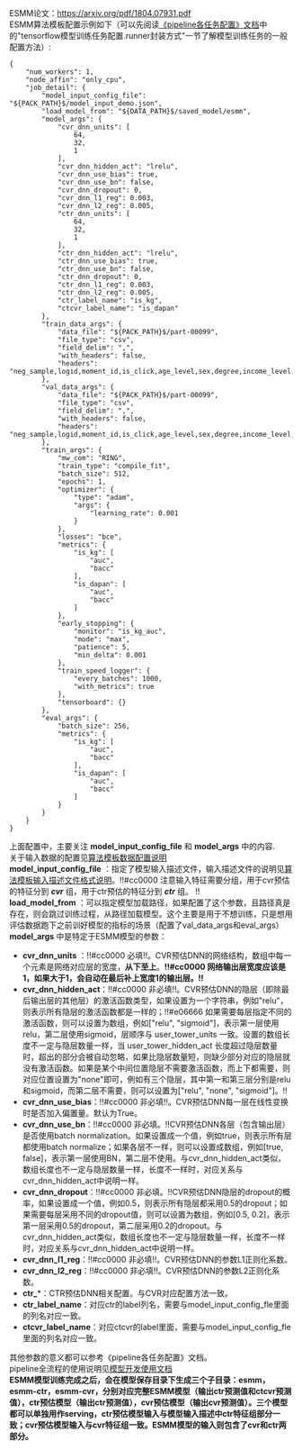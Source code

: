 ESMM论文：https://arxiv.org/pdf/1804.07931.pdf  
ESMM算法模板配置示例如下（可以先阅读[《pipeline各任务配置》文档](http://tapd.oa.com/kubeflow/markdown_wikis/show/#1220424693001722117)中的"tensorflow模型训练任务配置.runner封装方式"一节了解模型训练任务的一般配置方法）:  
  
```   
{  
    "num_workers": 1,  
    "node_affin": "only_cpu",  
    "job_detail": {  
        "model_input_config_file": "${PACK_PATH}$/model_input_demo.json",  
        "load_model_from": "${DATA_PATH}$/saved_model/esmm",  
        "model_args": {  
            "cvr_dnn_units": [  
                64,  
                32,  
                1  
            ],  
            "cvr_dnn_hidden_act": "lrelu",  
            "cvr_dnn_use_bias": true,  
            "cvr_dnn_use_bn": false,  
            "cvr_dnn_dropout": 0,  
            "cvr_dnn_l1_reg": 0.003,  
            "cvr_dnn_l2_reg": 0.005,  
            "ctr_dnn_units": [  
                64,  
                32,  
                1  
            ],  
            "ctr_dnn_hidden_act": "lrelu",  
            "ctr_dnn_use_bias": true,  
            "ctr_dnn_use_bn": false,  
            "ctr_dnn_dropout": 0,  
            "ctr_dnn_l1_reg": 0.003,  
            "ctr_dnn_l2_reg": 0.005,  
            "ctr_label_name": "is_kg",  
            "ctcvr_label_name": "is_dapan"  
        },  
        "train_data_args": {  
            "data_file": "${PACK_PATH}$/part-00099",  
            "file_type": "csv",  
            "field_delim": ",",  
            "with_headers": false,  
            "headers": "neg_sample,logid,moment_id,is_click,age_level,sex,degree,income_level,city_level,is_kg,log_days,net_day,is_dapan,os_type,square_clicknum_1d,square_clicknum_3d,square_clicknum_7d,square_clicknum_15d,square_fig_clicknum_1d,square_fig_clicknum_3d,square_fig_clicknum_7d,square_fig_clicknum_15d,square_video_clicknum_1d,square_video_clicknum_3d,square_video_clicknum_7d,square_video_clicknum_15d,square_fig_viewtime_1d,square_fig_viewtime_3d,square_fig_viewtime_7d,square_fig_viewtime_15d,square_video_viewtime_1d,square_video_viewtime_3d,square_video_viewtime_7d,square_video_viewtime_15d,total_viewcnt_1d,total_viewcnt_3d,total_viewcnt_7d,total_viewcnt_15d,total_viewtime_1d,total_viewtime_3d,total_viewtime_7d,total_viewtime_15d,total_commentcnt_1d,total_commentcnt_3d,total_commentcnt_7d,total_commentcnt_15d,total_favorcnt_1d,total_favorcnt_3d,total_favorcnt_7d,total_favorcnt_15d,cate_1_7d,cate_1_15d,cate_1_30d,cate_1_90d,cate_2_7d,cate_2_15d,cate_2_30d,cate_2_90d,cate_3_7d,cate_3_15d,cate_3_30d,cate_3_90d,group_90d,publisher_90d,moment_type,pics_num,video_duration,freshness,validity_level,is_artist_self,cate_first,cate_second,cate_third,group_id,publisher_id,moment_type_n,pics_num_n,video_duration_n,freshness_n,validity_level_n,is_artist_self_n,cate_first_n,cate_second_n,cate_third_n,group_id_n,publisher_id_n"  
        },  
        "val_data_args": {  
            "data_file": "${PACK_PATH}$/part-00099",  
            "file_type": "csv",  
            "field_delim": ",",  
            "with_headers": false,  
            "headers": "neg_sample,logid,moment_id,is_click,age_level,sex,degree,income_level,city_level,is_kg,log_days,net_day,is_dapan,os_type,square_clicknum_1d,square_clicknum_3d,square_clicknum_7d,square_clicknum_15d,square_fig_clicknum_1d,square_fig_clicknum_3d,square_fig_clicknum_7d,square_fig_clicknum_15d,square_video_clicknum_1d,square_video_clicknum_3d,square_video_clicknum_7d,square_video_clicknum_15d,square_fig_viewtime_1d,square_fig_viewtime_3d,square_fig_viewtime_7d,square_fig_viewtime_15d,square_video_viewtime_1d,square_video_viewtime_3d,square_video_viewtime_7d,square_video_viewtime_15d,total_viewcnt_1d,total_viewcnt_3d,total_viewcnt_7d,total_viewcnt_15d,total_viewtime_1d,total_viewtime_3d,total_viewtime_7d,total_viewtime_15d,total_commentcnt_1d,total_commentcnt_3d,total_commentcnt_7d,total_commentcnt_15d,total_favorcnt_1d,total_favorcnt_3d,total_favorcnt_7d,total_favorcnt_15d,cate_1_7d,cate_1_15d,cate_1_30d,cate_1_90d,cate_2_7d,cate_2_15d,cate_2_30d,cate_2_90d,cate_3_7d,cate_3_15d,cate_3_30d,cate_3_90d,group_90d,publisher_90d,moment_type,pics_num,video_duration,freshness,validity_level,is_artist_self,cate_first,cate_second,cate_third,group_id,publisher_id,moment_type_n,pics_num_n,video_duration_n,freshness_n,validity_level_n,is_artist_self_n,cate_first_n,cate_second_n,cate_third_n,group_id_n,publisher_id_n"  
        },  
        "train_args": {  
            "mw_com": "RING",  
            "train_type": "compile_fit",  
            "batch_size": 512,  
            "epochs": 1,  
            "optimizer": {  
                "type": "adam",  
                "args": {  
                    "learning_rate": 0.001  
                }  
            },  
            "losses": "bce",  
            "metrics": {  
                "is_kg": [  
                    "auc",  
                    "bacc"  
                ],  
                "is_dapan": [  
                    "auc",  
                    "bacc"  
                ]  
            },  
            "early_stopping": {  
                "monitor": "is_kg_auc",  
                "mode": "max",  
                "patience": 5,  
                "min_delta": 0.001  
            },  
            "train_speed_logger": {  
                "every_batches": 1000,  
                "with_metrics": true  
            },  
            "tensorboard": {}  
        },  
        "eval_args": {  
            "batch_size": 256,  
            "metrics": {  
                "is_kg": [  
                    "auc",  
                    "bacc"  
                ],  
                "is_dapan": [  
                    "auc",  
                    "bacc"  
                ]  
            }  
        }  
    }  
}  
```  
上面配置中，主要关注 **model_input_config_file** 和 **model_args** 中的内容.  
关于输入数据的配置见[算法模板数据配置说明](http://tapd.oa.com/kubeflow/markdown_wikis/show/#1220424693001865665)  
**model_input_config_file** ：指定了模型输入描述文件，输入描述文件的说明见[算法模板输入描述文件格式说明](http://tapd.oa.com/kubeflow/markdown_wikis/show/#1220424693001851927)。!!#cc0000 注意输入特征需要分组，用于cvr预估的特征分到 ***cvr*** 组，用于ctr预估的特征分到 ***ctr*** 组。 !!  
**load_model_from** ：可以指定模型加载路径，如果配置了这个参数，且路径真是存在，则会跳过训练过程，从路径加载模型。这个主要是用于不想训练，只是想用评估数据跑下之前训好模型的指标的场景（配置了val_data_args和eval_args）  
**model_args** 中是特定于ESMM模型的参数：  
- **cvr_dnn_units** ：!!#cc0000 必填!!。CVR预估DNN的网络结构，数组中每一个元素是网络对应层的宽度，**从下至上**。**!!#cc0000 网络输出层宽度应该是1，如果大于1，会自动在最后补上宽度1的输出层。!!**  
- **cvr_dnn_hidden_act**：!!#cc0000 非必填!!。CVR预估DNN的隐层（即除最后输出层的其他层）的激活函数类型，如果设置为一个字符串，例如"relu"，则表示所有隐层的激活函数都是一样的；!!#e06666 如果需要每层指定不同的激活函数，则可以设置为数组，例如["relu", "sigmoid"]，表示第一层使用relu，第二层使用sigmoid，层顺序与 user_tower_units 一致。设置的数组长度不一定与隐层数量一样，当 user_tower_hidden_act 长度超过隐层数量时，超出的部分会被自动忽略，如果比隐层数量短，则缺少部分对应的隐层就没有激活函数。如果是某个中间位置隐层不需要激活函数，而上下都需要，则对应位置设置为"none"即可，例如有三个隐层，其中第一和第三层分别是relu和sigmoid，而第二层不需要，则可以设置为["relu", "none", "sigmoid"]。!!  
- **cvr_dnn_use_bias**：!!#cc0000 非必填!!。CVR预估DNN每一层在线性变换时是否加入偏置量。默认为True。  
- **cvr_dnn_use_bn**：!!#cc0000 非必填。!!CVR预估DNN各层（包含输出层）是否使用batch normalization。如果设置成一个值，例如true，则表示所有层都使用batch normalize；如果各层不一样，则可以设置成数组，例如[true, false]，表示第一层使用BN，第二层不使用。与cvr_dnn_hidden_act类似，数组长度也不一定与隐层数量一样，长度不一样时，对应关系与cvr_dnn_hidden_act中说明一样。  
- **cvr_dnn_dropout**：!!#cc0000 非必填。!!CVR预估DNN隐层的dropout的概率，如果设置成一个值，例如0.5，则表示所有隐层都采用0.5的dropout；如果需要每层采用不同的dropout值，则可以设置为数组，例如[0.5, 0.2]，表示第一层采用0.5的dropout，第二层采用0.2的dropout。与cvr_dnn_hidden_act类似，数组长度也不一定与隐层数量一样，长度不一样时，对应关系与cvr_dnn_hidden_act中说明一样。  
- **cvr_dnn_l1_reg**：!!#cc0000 非必填!!。CVR预估DNN的参数L1正则化系数。  
- **cvr_dnn_l2_reg**：!!#cc0000 非必填!!。CVR预估DNN的参数L2正则化系数。  
- **ctr_***：CTR预估DNN相关配置。与CVR对应配置方法一致。  
- **ctr_label_name**：对应ctr的label列名，需要与model_input_config_fle里面的列名对应一致。  
- **ctcvr_label_name**：对应ctcvr的label里面，需要与model_input_config_fle里面的列名对应一致。  
  
其他参数的意义都可以参考《pipeline各任务配置》文档。  
pipeline全流程的使用说明见[模型开发使用文档](http://tapd.oa.com/kubeflow/markdown_wikis/show/#1220424693001727011)  
**ESMM模型训练完成之后，会在模型保存目录下生成三个子目录：esmm，esmm-ctr，esmm-cvr，分别对应完整ESMM模型（输出ctr预测值和ctcvr预测值），ctr预估模型（输出ctr预测值），cvr预估模型（输出cvr预测值）。三个模型都可以单独用作serving，ctr预估模型输入与模型输入描述中ctr特征组部分一致；cvr预估模型输入与cvr特征组一致。ESMM模型的输入则包含了cvr和ctr两部分。**
